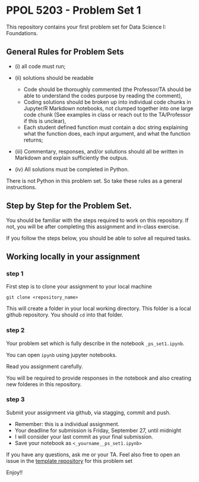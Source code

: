 # PPOL 5203 - Problem Set 1

This repository contains your first problem set for Data Science I: Foundations. 


## General Rules for Problem Sets


- (i) all code must run;

- (ii) solutions should be readable

    -   Code should be thoroughly commented (the Professor/TA should be able to understand the codes purpose by reading the comment),
    -   Coding solutions should be broken up into individual code chunks in Jupyter/R Markdown notebooks, not clumped together into one large code chunk (See examples in class or reach out to the TA/Professor if this is unclear),
    -   Each student defined function must contain a doc string explaining what the function does, each input argument, and what the function returns;



- (iii) Commentary, responses, and/or solutions should all be written in Markdown and explain sufficiently the outpus.

- (iv) All solutions  must be completed in Python.


There is not Python in this problem set. So take these rules as a general instructions. 


## Step by Step for the Problem Set. 

You should be familiar with the steps required to work on this repository. If not, you will be after completing this assignment and in-class exercise. 

If you follow the steps below, you should be able to solve all required tasks. 

## Working locally in your assignment


### step 1

First step is to clone your assignment to your local machine

```
git clone <repository_name>
```

This will create a folder in your local working directory. This folder is a local github repository. You should `cd` into that folder. 

### step 2

Your problem set which is fully describe in the notebook `_ps_set1.ipynb`. 

You can open `ipynb` using jupyter notebooks. 

Read you assignment carefully. 

You will be required to provide responses in the notebook and also creating new folderes in this repository. 


### step 3

Submit your assignment via github, via stagging, commit and push. 

- Remember: this is a individual assignment.
- Your deadline for submission is Friday, September 27, until midnight
- I will consider your last commit as your final submission.
- Save your notebook as `<_yourname__ps_set1.ipynb>`


If you have any questions, ask me or your TA. Feel also free to open an issue in the [template repository](https://github.com/PPOL-5203-2023/pset_01_git) for this problem set



Enjoy!!








